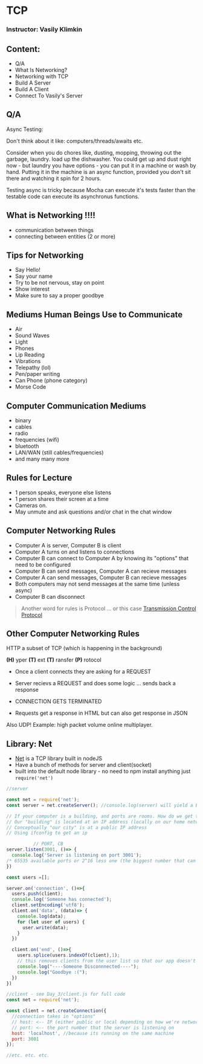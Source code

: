 # TCP

### Instructor: Vasily Klimkin

## Content:

* Q/A
* What Is Networking?
* Networking with TCP
* Build A Server
* Build A Client
* Connect To Vasily's Server

## Q/A

Async Testing:

Don't think about it like: computers/threads/awaits etc.

Consider when you do chores like, dusting, mopping, throwing out the garbage, laundry. load up the dishwasher. You could get up and dust right now - but laundry you have options - you can put it in a machine or wash by hand. Putting it in the machine is an async function, provided you don't sit there and watching it spin for 2 hours.

Testing async is tricky because Mocha can execute it's tests faster than the testable code can execute its asynchronus functions.

## What is Networking !!!!

- communication between things
- connecting between entities (2 or more)

## Tips for Networking

- Say Hello!
- Say your name
- Try to be not nervous, stay on point
- Show interest
- Make sure to say a proper goodbye

## Mediums Human Beings Use to Communicate

- Air
- Sound Waves
- Light
- Phones
- Lip Reading
- Vibrations
- Telepathy (lol)
- Pen/paper writing
- Can Phone (phone category)
- Morse Code

## Computer Communication Mediums

- binary
- cables
- radio
- frequencies (wifi)
- bluetooth
- LAN/WAN (still cables/frequencies)
- and many many more

## Rules for Lecture
- 1 person speaks, everyone else listens
- 1 person shares their screen at a time
- Cameras on.
- May unmute and ask questions and/or chat in the chat window

## Computer Networking Rules
- Computer A is server, Computer B is client
- Computer A turns on and listens to connections
- Computer B can connect to Computer A by knowing its "options" that need to be configured
- Computer B can send messages, Computer A can recieve messages
- Computer A can send messages, Computer B can recieve messages
- Both computers may not send messages at the same time (unless async)
- Computer B can disconnect

> Another word for rules is Protocol ... or  this case [Transmission Control Protocol](https://tools.ietf.org/html/rfc793)

## Other Computer Networking Rules

HTTP a subset of TCP (which is happening in the background)

 **(H)** yper **(T)** ext **(T)** ransfer **(P)** rotocol

 - Once a client connects they are asking for a REQUEST
 - Server recievs a REQUEST and does some logic ... sends back a response
 - CONNECTION GETS TERMINATED

 - Requests get a response in HTML but can also get response in JSON 

Also UDP! Example: high packet volume online multiplayer.


## Library: Net

* [Net](https://nodejs.org/api/net.html) is a TCP library built in nodeJS
* Have a bunch of methods for server and client(socket)
* built into the default node library - no need to npm install anything just `require('net')`

```javascript
//server

const net = require('net');
const server = net.createServer(); //console.log(server) will yield a BUNCH of info about what server is

// If your computer is a building, and ports are rooms. How do we get to your building?
// Our "building" is located at an IP address (locally on our home network)
// Conceptually "our city" is at a public IP address 
// Using ifconfig to get an ip 

          // PORT, CB
server.listen(3001, ()=> {
  console.log('Server is listening on port 3001');
/* 65535 available ports or 2^16 less one (the biggest number that can be represented with an unsigned 16 bit number) Port 0 is reserved */
})

const users =[];

server.on('connection', ()=>{
  users.push(client);
  console.log('Someone has connected');
  client.setEncoding('utf8');
  client.on('data', (data)=> {
    console.log(data);
    for (let user of users) {
      user.write(data);
    }
  })

  client.on('end', ()=>{
    users.splice(users.indexOf(client),1);
    // this removes clients from the user list so that our app doesn't crash
    console.log("----Someone Disconnnected----");
    console.log("Goodbye :(");
  })
})
```

```javascript
//client - see Day_3/client.js for full code
const net = require('net');

const client = net.createConnection({
  //connection takes in "options"
  // host: <-- IP (either public or local depending on how we're networking)
  // port: <-- the port number that the server is listening on
  host: 'localhost', //because its running on the same machine
  port: 3001
});

//etc. etc. etc.
```
